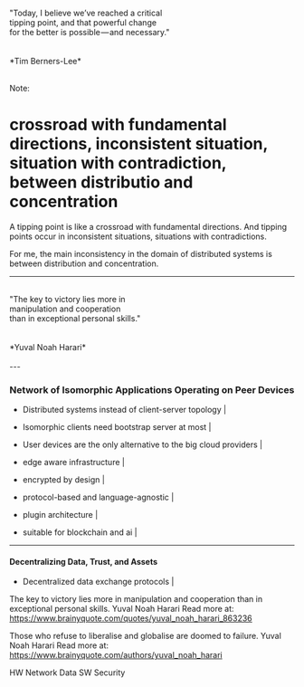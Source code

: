 
<br>
"Today, I believe we’ve reached a critical 
<br> tipping point, and that powerful change 
<br>for the better is possible — and necessary."
<br>
<br>
<br>
*Tim Berners-Lee*
<br>
<br>

Note:
# crossroad with fundamental directions, inconsistent situation, situation with contradiction, between distributio and concentration


A tipping point is like a crossroad with fundamental directions. And tipping points occur in inconsistent situations, situations with contradictions.

For me, the main inconsistency in the domain of distributed systems is between distribution and concentration. 

---

<br>
"The key to victory lies more in 
<br> manipulation and cooperation
<br> than in exceptional personal skills."
<br>
<br>
<br>
*Yuval Noah Harari*
<br>
<br>
---

### Network of Isomorphic Applications Operating on Peer Devices

- Distributed systems instead of client-server topology |
- Isomorphic clients need bootstrap server at most  |
- User devices are the only alternative to the big cloud providers |

- edge aware infrastructure |
- encrypted by design |
- protocol-based and language-agnostic |
- plugin architecture |
- suitable for blockchain and ai |

--- 

#### Decentralizing Data, Trust, and Assets

- Decentralized data exchange protocols |


The key to victory lies more in manipulation and cooperation than in exceptional personal skills. Yuval Noah Harari
Read more at: https://www.brainyquote.com/quotes/yuval_noah_harari_863236


Those who refuse to liberalise and globalise are doomed to failure. Yuval Noah Harari
Read more at: https://www.brainyquote.com/authors/yuval_noah_harari





HW
Network
Data
SW
Security

